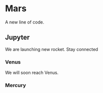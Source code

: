 # Mars
A new line of code.
## Jupyter
We are launching new rocket. Stay connected
### Venus
We will soon reach Venus.
### Mercury
